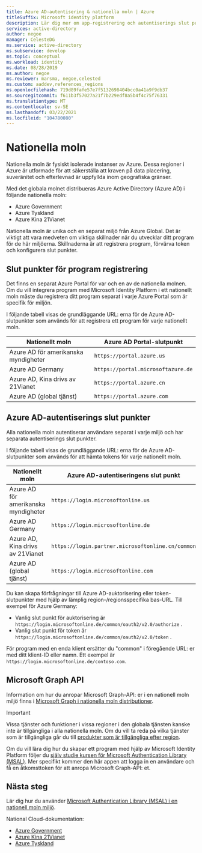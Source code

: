 ```yaml
---
title: Azure AD-autentisering & nationella moln | Azure
titleSuffix: Microsoft identity platform
description: Lär dig mer om app-registrering och autentiserings slut punkter för nationella moln.
services: active-directory
author: negoe
manager: CelesteDG
ms.service: active-directory
ms.subservice: develop
ms.topic: conceptual
ms.workload: identity
ms.date: 08/28/2019
ms.author: negoe
ms.reviewer: marsma, negoe,celested
ms.custom: aaddev,references_regions
ms.openlocfilehash: 719d89fafe57e7f5132698404bcc0a41a9f9db37
ms.sourcegitcommit: f611b3f57027a21f7b229edf8a5b4f4c75f76331
ms.translationtype: MT
ms.contentlocale: sv-SE
ms.lasthandoff: 03/22/2021
ms.locfileid: "104780080"
---
```

# <a name="national-clouds"></a>Nationella moln

Nationella moln är fysiskt isolerade instanser av Azure. Dessa regioner i Azure är utformade för att säkerställa att kraven på data placering, suveränitet och efterlevnad är uppfyllda inom geografiska gränser.

Med det globala molnet distribueras Azure Active Directory (Azure AD) i följande nationella moln:  

- Azure Government
- Azure Tyskland
- Azure Kina 21Vianet

Nationella moln är unika och en separat miljö från Azure Global. Det är viktigt att vara medveten om viktiga skillnader när du utvecklar ditt program för de här miljöerna. Skillnaderna är att registrera program, förvärva token och konfigurera slut punkter.

## <a name="app-registration-endpoints"></a>Slut punkter för program registrering

Det finns en separat Azure Portal för var och en av de nationella molnen. Om du vill integrera program med Microsoft Identity Platform i ett nationellt moln måste du registrera ditt program separat i varje Azure Portal som är specifik för miljön.

I följande tabell visas de grundläggande URL: erna för de Azure AD-slutpunkter som används för att registrera ett program för varje nationellt moln.

| Nationellt moln | Azure AD Portal-slutpunkt |
|----------------|--------------------------|
| Azure AD för amerikanska myndigheter | `https://portal.azure.us` |
| Azure AD Germany | `https://portal.microsoftazure.de` |
| Azure AD, Kina drivs av 21Vianet | `https://portal.azure.cn` |
| Azure AD (global tjänst) |`https://portal.azure.com` |

## <a name="azure-ad-authentication-endpoints"></a>Azure AD-autentiserings slut punkter

Alla nationella moln autentiserar användare separat i varje miljö och har separata autentiserings slut punkter.

I följande tabell visas de grundläggande URL: erna för de Azure AD-slutpunkter som används för att hämta tokens för varje nationellt moln.

| Nationellt moln | Azure AD-autentiseringens slut punkt |
|----------------|-------------------------|
| Azure AD för amerikanska myndigheter | `https://login.microsoftonline.us` |
| Azure AD Germany| `https://login.microsoftonline.de` |
| Azure AD, Kina drivs av 21Vianet | `https://login.partner.microsoftonline.cn/common` |
| Azure AD (global tjänst)| `https://login.microsoftonline.com` |

Du kan skapa förfrågningar till Azure AD-auktorisering eller token-slutpunkter med hjälp av lämplig region-/regionsspecifika bas-URL. Till exempel för Azure Germany:

- Vanlig slut punkt för auktorisering är `https://login.microsoftonline.de/common/oauth2/v2.0/authorize` .
- Vanlig slut punkt för token är `https://login.microsoftonline.de/common/oauth2/v2.0/token` .

För program med en enda klient ersätter du "common" i föregående URL: er med ditt klient-ID eller namn. Ett exempel är `https://login.microsoftonline.de/contoso.com`.

## <a name="microsoft-graph-api"></a>Microsoft Graph API

Information om hur du anropar Microsoft Graph-API: er i en nationell moln miljö finns i [Microsoft Graph i nationella moln distributioner](/graph/deployments).

> [!IMPORTANT]
> Vissa tjänster och funktioner i vissa regioner i den globala tjänsten kanske inte är tillgängliga i alla nationella moln. Om du vill ta reda på vilka tjänster som är tillgängliga går du till [produkter som är tillgängliga efter region](https://azure.microsoft.com/global-infrastructure/services/?products=all&regions=usgov-non-regional,us-dod-central,us-dod-east,usgov-arizona,usgov-iowa,usgov-texas,usgov-virginia,china-non-regional,china-east,china-east-2,china-north,china-north-2,germany-non-regional,germany-central,germany-northeast).

Om du vill lära dig hur du skapar ett program med hjälp av Microsoft Identity Platform följer du [själv studie kursen för Microsoft Authentication Library (MSAL)](msal-national-cloud.md). Mer specifikt kommer den här appen att logga in en användare och få en åtkomsttoken för att anropa Microsoft Graph-API: et.

## <a name="next-steps"></a>Nästa steg

Lär dig hur du använder [Microsoft Authentication Library (MSAL) i en nationell moln miljö](msal-national-cloud.md).

National Cloud-dokumentation:

- [Azure Government](../../azure-government/index.yml)
- [Azure Kina 21Vianet](/azure/china/)
- [Azure Tyskland](../../germany/index.yml)
